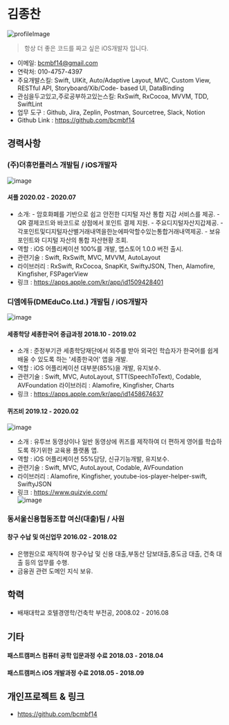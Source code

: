 # 김종찬 
![profileImage](https://user-images.githubusercontent.com/60660894/109422653-ce617380-7a1f-11eb-8050-69359b702949.png)
> 항상 더 좋은 코드를 짜고 싶은 iOS개발자 입니다.
            
- 이메일: bcmbf14@gmail.com 
- 연락처: 010-4757-4397 
- 주요개발스킬: Swift, UIKit, Auto/Adaptive Layout, MVC, Custom View, RESTful API, Storyboard/Xib/Code- based UI, DataBinding
- 관심을두고있고,주로공부하고있는스킬: RxSwift, RxCocoa, MVVM, TDD, SwiftLint
- 업무 도구 : Github, Jira, Zeplin, Postman, Sourcetree, Slack, Notion 
- Github Link : https://github.com/bcmbf14
       
                                
## 경력사항 

### (주)더휴먼플러스 개발팀 / iOS개발자
![image](https://user-images.githubusercontent.com/34432988/109422247-18495a00-7a1e-11eb-835c-67eb11a79ab9.png)
#### 셔플 2020.02 - 2020.07
- 소개: 
      - 암호화폐를 기반으로 쉽고 안전한 디지털 자산 통합 지갑 서비스를 제공.
      - QR 결제코드와 바코드로 상점에서 포인트 결제 지원.
      - 주요디지털자산지갑제공. 
      - 각포인트및디지털자산별거래내역을한눈에파악할수있는통합거래내역제공.
      - 보유 포인트와 디지털 자산의 통합 자산현황 조회.
- 역할 : iOS 어플리케이션 100%를 개발, 앱스토어 1.0.0 버전 출시.
- 관련기술 : Swift, RxSwift, MVC, MVVM, AutoLayout
- 라이브러리 : RxSwift, RxCocoa, SnapKit, SwiftyJSON, Then, Alamofire, Kingfisher, FSPagerView
- 링크 : https://apps.apple.com/kr/app/id1509428401

### 디엠에듀(DMEduCo.Ltd.) 개발팀 / iOS개발자
![image](https://user-images.githubusercontent.com/60660894/109422407-bfc68c80-7a1e-11eb-9f22-2f44c6a136b3.png)
#### 세종학당 세종한국어 중급과정 2018.10 - 2019.02
- 소개 : 준정부기관 세종학당재단에서 외주를 받아 외국인 학습자가 한국어를 쉽게 배울 수 있도록 하는 '세종한국어' 앱을 개발.
- 역할 : iOS 어플리케이션 대부분(85%)을 개발, 유지보수.
- 관련기술 : Swift, MVC, AutoLayout, STT(SpeechToText), Codable, AVFoundation 라이브러리 : Alamofire, Kingfisher, Charts
- 링크 : https://apps.apple.com/kr/app/id1458674637        
               
#### 퀴즈비 2019.12 - 2020.02                        
![image](https://user-images.githubusercontent.com/60660894/109422439-d967d400-7a1e-11eb-98d8-fb7d1c95a730.png)
- 소개 : 유투브 동영상이나 일반 동영상에 퀴즈를 제작하여 더 편하게 영어를 학습하도록 하기위한 교육용 플랫폼 앱.
- 역할 : iOS 어플리케이션 55%담당, 신규기능개발, 유지보수.
- 관련기술 : Swift, MVC, AutoLayout, Codable, AVFoundation
- 라이브러리 : Alamofire, Kingfisher, youtube-ios-player-helper-swift, SwiftyJSON 
- 링크 : https://www.quizvie.com/                 
![image](https://user-images.githubusercontent.com/60660894/109422517-36638a00-7a1f-11eb-88d4-d06dcfcb7be9.png)
### 동서울신용협동조합 여신(대출)팀 / 사원
#### 창구 수납 및 여신업무 2016.02 - 2018.02
- 은행원으로 재직하여 창구수납 및 신용 대출,부동산 담보대출,중도금 대출, 건축 대출 등의 업무를 수행.
- 금융권 관련 도메인 지식 보유.
            
            
## 학력
- 배재대학교 호텔경영학/건축학 부전공, 2008.02 - 2016.08       
                        
            
## 기타 
#### 패스트캠퍼스 컴퓨터 공학 입문과정 수료 2018.03 - 2018.04
#### 패스트캠퍼스 iOS 개발과정 수료 2018.05 - 2018.09 
                                  
                                    
## 개인프로젝트 & 링크
- https://github.com/bcmbf14

